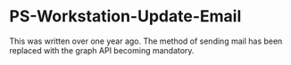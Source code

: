 # PS-Workstation-Update-Email
This was written over one year ago. The method of sending mail has been replaced with the graph API becoming mandatory. 

